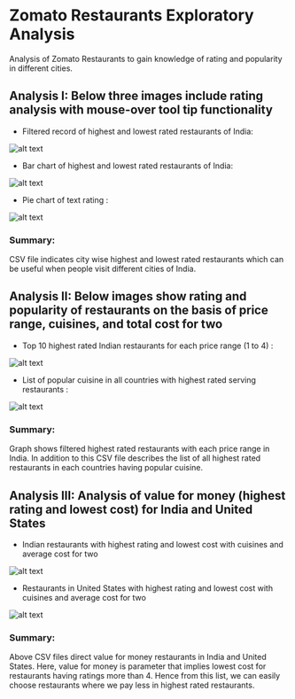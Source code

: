 # Zomato Restaurants Exploratory Analysis

Analysis of Zomato Restaurants to gain knowledge of rating and popularity in different cities.

## Analysis I: Below three images include rating analysis with mouse-over tool tip functionality

- Filtered record of highest and lowest rated restaurants of India:

![alt text](https://raw.githubusercontent.com/karankharecha/Zomato_Restaurants_Analysis/master/output_files/max_min_rating_csv.png)

- Bar chart of highest and lowest rated restaurants of India:

![alt text](https://raw.githubusercontent.com/karankharecha/Zomato_Restaurants_Analysis/master/output_files/max_min_rating.png)

- Pie chart of text rating :

![alt text](https://raw.githubusercontent.com/karankharecha/Zomato_Restaurants_Analysis/master/output_files/text_rating.png)

### Summary:
CSV file indicates city wise highest and lowest rated restaurants which can be useful when people visit different cities of India.

## Analysis II: Below images show rating and popularity of restaurants on the basis of  price range, cuisines, and total cost for two

- Top 10 highest rated Indian restaurants for each price range (1 to 4) :

![alt text](https://raw.githubusercontent.com/karankharecha/Zomato_Restaurants_Analysis/master/output_files/price_range.png)

- List of popular cuisine in all countries with highest rated serving restaurants :

![alt text](https://raw.githubusercontent.com/karankharecha/Zomato_Restaurants_Analysis/master/output_files/popular_cuisine.png)

### Summary:
Graph shows filtered highest rated restaurants with each price range in India. In addition to this CSV file describes the list of all highest rated restaurants in each countries having popular cuisine.

## Analysis III: Analysis of value for money (highest rating and lowest cost) for India and United States

- Indian restaurants with highest rating and lowest cost with cuisines and average cost for two

![alt text](https://raw.githubusercontent.com/karankharecha/Zomato_Restaurants_Analysis/master/output_files/value_for_money_india.png)

- Restaurants in United States with highest rating and lowest cost with cuisines and average cost for two

![alt text](https://raw.githubusercontent.com/karankharecha/Zomato_Restaurants_Analysis/master/output_files/value_for_money_united_states.png)

### Summary:
Above CSV files direct value for money restaurants in India and United States. Here, value for money is parameter that implies lowest cost for restaurants having ratings more than 4. Hence from this list, we can easily choose restaurants where we pay less in highest rated restaurants.
